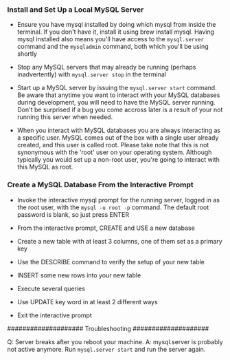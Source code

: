 ### Install and Set Up a Local MySQL Server

- Ensure you have mysql installed by doing which mysql from inside the terminal. If you don't have it, install it
using brew install mysql. Having mysql installed also means you'll have access to the `mysql.server` command and the `mysqladmin` command, both which you'll be using shortly

- Stop any MySQL servers that may already be running (perhaps inadvertently) with `mysql.server stop` in the terminal

- Start up a MySQL server by issuing the `mysql.server start` command. Be aware that anytime you want to interact with your MySQL databases during development, you will need to have the MySQL server running. Don't be surprised if a bug you come accross later is a result of your not running this server when needed.

- When you interact with MySQL databases you are always interacting as a specific user. MySQL comes out of the box with a single user already created, and this user is called root. Please take note that this is not synonymous with the 'root' user on your operating system. Although typically you would set up a non-root user, you're going to interact with this MySQL as root.

### Create a MySQL Database From the Interactive Prompt

- Invoke the interactive mysql prompt for the running server, logged in as the root user, with the `mysql -u root -p`  command. The default root password is blank, so just press ENTER

- From the interactive prompt, CREATE and USE a new database
- Create a new table with at least 3 columns, one of them set as a primary key
- Use the DESCRIBE <table-name> command to verify the setup of your new table
- INSERT some new rows into your new table
- Execute several queries
- Use UPDATE key word in at least 2 different ways
- Exit the interactive prompt

####################
  Troubleshooting
####################

Q: Server breaks after you reboot your machine.
A: mysql.server is probably not active anymore. Run `mysql.server start` and run the server again.


